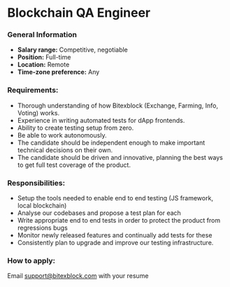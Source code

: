# Blockchain QA Engineer

### **General Information**

* **Salary range:** Competitive, negotiable
* **Position:** Full-time
* **Location:** Remote
* **Time-zone preference:** Any

### Requirements:

* Thorough understanding of how Bitexblock (Exchange, Farming, Info, Voting) works.
* Experience in writing automated tests for dApp frontends.
* Ability to create testing setup from zero.
* Be able to work autonomously.
* The candidate should be independent enough to make important technical decisions on their own.
* The candidate should be driven and innovative, planning the best ways to get full test coverage of the product.

### Responsibilities:

* Setup the tools needed to enable end to end testing (JS framework, local blockchain)
* Analyse our codebases and propose a test plan for each
* Write appropriate end to end tests in order to protect the product from regressions bugs
* Monitor newly released features and continually add tests for these
* Consistently plan to upgrade and improve our testing infrastructure.

### How to apply:

Email [support@bitexblock.com](mailto:support@Bitexblock.com) with your resume
